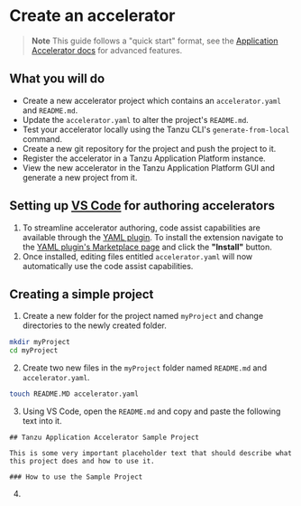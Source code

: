 # Create an accelerator
> **Note** This guide follows a "quick start" format, see the [Application Accelerator docs](/application-accelerator/about-application-accelerator.hbs.md) for advanced features.

## <a id="you-will"></a>What you will do

- Create a new accelerator project which contains an `accelerator.yaml` and `README.md`.
- Update the `accelerator.yaml` to alter the project's `README.md`.
- Test your accelerator locally using the Tanzu CLI's `generate-from-local` command.
- Create a new git repository for the project and push the project to it.
- Register the accelerator in a Tanzu Application Platform instance.
- View the new accelerator in the Tanzu Application Platform GUI and generate a new project from it.

## <a id="ide-set-up-for-authoring"></a>Setting up [VS Code](https://code.visualstudio.com/download) for authoring accelerators

1. To streamline accelerator authoring, code assist capabilities are available through the [YAML plugin](https://marketplace.visualstudio.com/items?itemName=redhat.vscode-yaml). To install the extension navigate to the [YAML plugin's Marketplace page](https://marketplace.visualstudio.com/items?itemName=redhat.vscode-yaml) and click the **"Install"** button.
2. Once installed, editing files entitled `accelerator.yaml` will now automatically use the code assist capabilities.

## Creating a simple project

1. Create a new folder for the project named `myProject` and change directories to the newly created folder.
```bash
mkdir myProject
cd myProject
```
2. Create two new files in the `myProject` folder named `README.md` and `accelerator.yaml`.

```bash
touch README.MD accelerator.yaml
```
3. Using VS Code, open the `README.md` and copy and paste the following text into it.
```
## Tanzu Application Accelerator Sample Project

This is some very important placeholder text that should describe what this project does and how to use it.

### How to use the Sample Project
```
4. 
